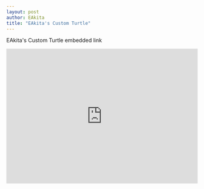 ```yaml
---
layout: post
author: EAkita
title: "EAkita's Custom Turtle"
---
```


EAkita's Custom Turtle embedded link


<iframe src="https://trinket.io/embed/python/f7affc4b4a" width="100%" height="356" frameborder="0" marginwidth="0" marginheight="0" allowfullscreen></iframe>
